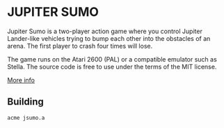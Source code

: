 JUPITER SUMO
============

Jupiter Sumo is a two-player action game where you control Jupiter
Lander-like vehicles trying to bump each other into the obstacles of an
arena. The first player to crash four times will lose.

The game runs on the Atari 2600 (PAL) or a compatible emulator such as
Stella. The source code is free to use under the terms of the MIT license.

[More info](http://boomlin.de/gopher/h/jupitersumo.html)

Building
--------

    acme jsumo.a
